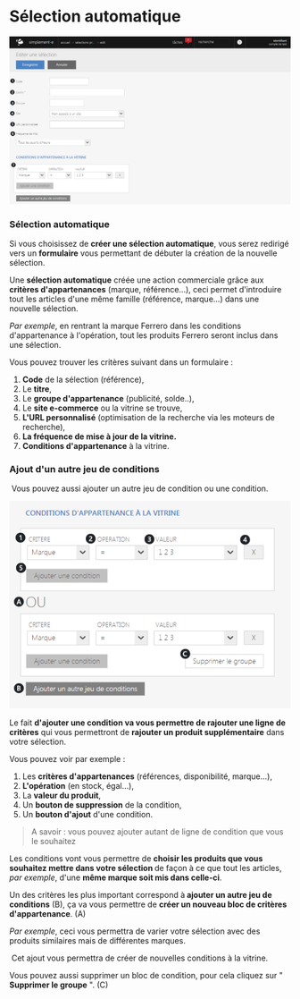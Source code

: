 # Sélection automatique 


![edit-screenshotfionajoupilancom20150810144326](images/edit-screenshotfionajoupilancom20150810144326.png)


<h3>S&eacute;lection automatique</h3>
<p>Si vous choisissez de <strong>cr&eacute;er une s&eacute;lection automatique</strong>, vous serez redirig&eacute; vers un <strong>formulaire</strong> vous permettant de d&eacute;buter la cr&eacute;ation de la nouvelle s&eacute;lection.</p>
<p>Une <strong>s&eacute;lection automatique</strong> cr&eacute;&eacute;e une action commerciale gr&acirc;ce aux <strong>crit&egrave;res d'appartenances</strong> (marque, r&eacute;f&eacute;rence...), ceci permet d'introduire tout les articles d'une m&ecirc;me famille (r&eacute;f&eacute;rence, marque...) dans une nouvelle s&eacute;lection.</p>
<p><em>Par exemple</em>, en rentrant la marque Ferrero dans les conditions d'appartenance &agrave; l'op&eacute;ration, tout les produits Ferrero seront inclus dans une s&eacute;lection.</p>
<p>Vous pouvez trouver les crit&egrave;res suivant dans un formulaire :</p>
<ol>
<li><strong>Code</strong> de la s&eacute;lection (r&eacute;f&eacute;rence),</li>
<li>Le <strong>titre</strong>,</li>
<li>Le <strong>groupe d'appartenance</strong> (publicit&eacute;, solde..),</li>
<li>Le <strong>site e-commerce</strong> ou la vitrine se trouve,</li>
<li><strong>L'URL personnalis&eacute;</strong> (optimisation de la recherche via les moteurs de recherche),</li>
<li><strong>La fr&eacute;quence de mise &agrave; jour de la vitrine.</strong></li>
<li><strong>Conditions d'appartenance</strong> &agrave; la vitrine.</li>
</ol>
<h3>Ajout d'un autre jeu de conditions</h3>
<p>&nbsp;Vous pouvez aussi ajouter un autre jeu de condition ou une condition.</p>


![edit-screenshotfionajoupilancom20150810144354](images/edit-screenshotfionajoupilancom20150810144354.png)


<p>Le fait <strong>d'ajouter une condition va vous permettre de rajouter une ligne de crit&egrave;res</strong> qui vous permettront de <strong>rajouter un produit suppl&eacute;mentaire</strong> dans votre s&eacute;lection.</p>
<p>Vous pouvez voir par exemple :</p>
<ol>
<li>Les <strong>crit&egrave;res d'appartenances</strong> (r&eacute;f&eacute;rences, disponibilit&eacute;, marque...),</li>
<li><strong>L'op&eacute;ration</strong> (en stock, &eacute;gal...),</li>
<li>La <strong>valeur du produit</strong>,</li>
<li>Un <strong>bouton de suppression</strong> de la condition,</li>
<li>Un <strong>bouton d'ajout</strong> d'une condition.</li>
</ol>
<blockquote>
<p>A savoir : vous pouvez ajouter autant de ligne de condition que vous le souhaitez</p>
</blockquote>
<p>Les conditions vont&nbsp;vous permettre de <strong>choisir les produits que vous souhaitez mettre dans votre s&eacute;lection&nbsp;</strong>de fa&ccedil;on &agrave; ce que tout les articles, <em>par exemple</em>, d'une <strong>m&ecirc;me marque soit mis dans celle-ci</strong>.</p>
<p>Un des crit&egrave;res les plus important correspond &agrave;<strong> ajouter un autre jeu de conditions</strong> (B), &ccedil;a va vous permettre de <strong>cr&eacute;er un nouveau bloc de crit&egrave;res d'appartenance</strong>. (A)</p>
<p><em>Par exemple</em>, ceci vous permettra de varier votre s&eacute;lection avec des produits similaires mais de diff&eacute;rentes marques.</p>
<p>&nbsp;Cet ajout vous permettra de cr&eacute;er de nouvelles conditions &agrave; la vitrine.</p>
<p>Vous pouvez aussi supprimer un bloc de condition, pour cela cliquez sur " <strong>Supprimer le groupe</strong> ". (C)</p>
<p>&nbsp;</p>

